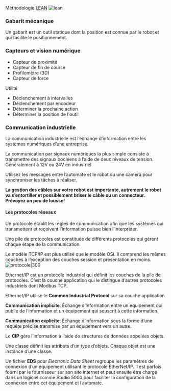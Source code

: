 Méthodologie [LEAN](Démarche%20LEAN%20en%20robotique.md)
![lean](Images/lean.png)

### Gabarit mécanique
Un gabarit est un outil statique dont la position est connue par le robot et qui facilite le positionnement.

### Capteurs et vision numérique
- Capteur de proximité
- Capteur de fin de course
- Profilomètre (3D)
- Capteur de force

Utilité
- Déclenchement à intervalles
- Déclenchement par encodeur 
- Déterminer la prochaine action
- Déterminer la position de l'outil

### Communication industrielle
La communication industrielle est l’échange d’information entre les systèmes numériques d’une entreprise.

La communication par signaux numériques la plus simple consiste à transmettre des signaux booléens à l’aide de deux niveaux de tension. Généralement à 12V ou 24V en industriel

Utilisez les messages entre l’automate et le robot ou une caméra pour synchroniser les tâches à réaliser.

**La gestion des câbles sur votre robot est importante, autrement le robot va s’entortiller et possiblement briser le câble ou un connecteur. Prévoyez un peu de lousse!**

#### Les protocoles réseaux
Un protocole établit les règles de communication afin que les systèmes qui transmettent et reçoivent l’information puisse bien l’interpréter.

Une pile de protocoles est constituée de différents protocoles qui gèrent chaque étape de la communication.

Le modèle TCP/IP est plus utilisé que le modèle OSI. Il comprend les mêmes couches à l’exception des couches session et présentation en moins.
![protocole|300](Images/protocole.png)

Ethernet/IP est un protocole industriel qui définit les couches de la pile de protocoles. C’est la couche application qui le distingue d’autres protocoles industriels dont Modbus TCP.

Ethernet/IP utilise le **Common Industrial Protocol** sur sa couche application

**Communication implicite**: Échange d’information entre un équipement qui publie de l’information et un équipement qui souscrit à cette information. 

**Communication explicite**: Échange d’information sous la forme d’une requête précise transmise par un équipement vers un autre.

Le **CIP** gère l’information à l’aide de structures de données appelées objets.

Une classe définit les attributs d’un type d’objets. Chaque objet est une instance d’une classe.

Un fichier **EDS** pour *Electronic Data Sheet* regroupe les paramètres de connexion d’un équipement utilisant le protocole EtherNet/IP. Il est parfois fourni par le fournisseur sur son site internet et peut ensuite être chargé dans un logiciel comme Studio 5000 pour faciliter la configuration de la connexion entre cet équipement et l’automate.